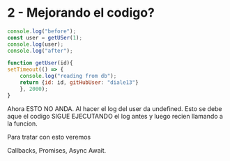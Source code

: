 # 2 - Mejorando el codigo?



```javascript
console.log("before");
const user = getUSer(1);
console.log(user);
console.log("after");

function getUser(id){
setTimeout(() => {
    console.log("reading from db");
    return {id: id, gitHubUser: "diale13"}
    }, 2000);
}
```

Ahora ESTO NO ANDA. Al hacer el log del user da undefined. Esto se debe aque el codigo SIGUE EJECUTANDO el log antes y luego recien llamando a la funcion.

Para tratar con esto veremos

Callbacks, Promises, Async Await.



